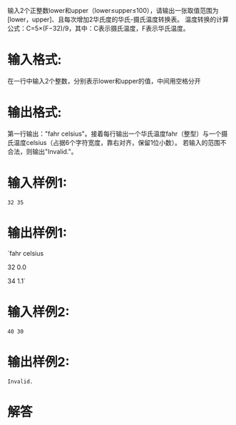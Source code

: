 输入2个正整数lower和upper（lower≤upper≤100），请输出一张取值范围为[lower，upper]、且每次增加2华氏度的华氏-摄氏温度转换表。
温度转换的计算公式：C=5×(F−32)/9，其中：C表示摄氏温度，F表示华氏温度。
# 输入格式:
在一行中输入2个整数，分别表示lower和upper的值，中间用空格分开
# 输出格式:
第一行输出："fahr celsius"。接着每行输出一个华氏温度fahr（整型）与一个摄氏温度celsius（占据6个字符宽度，靠右对齐，保留1位小数）。
若输入的范围不合法，则输出"Invalid."。
# 输入样例1:
`32 35`
# 输出样例1:
`fahr celsius

32   0.0

34   1.1`
# 输入样例2:
`40 30`
# 输出样例2:
`Invalid.`
# 解答
```python

```
